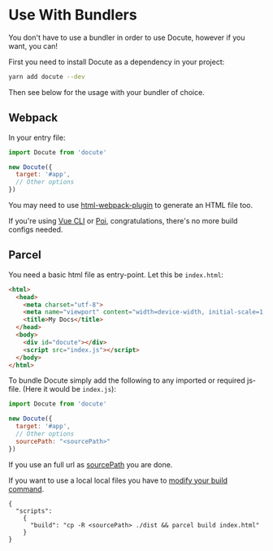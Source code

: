 # Use With Bundlers

You don't have to use a bundler in order to use Docute, however if you want, you can!

First you need to install Docute as a dependency in your project:

```bash
yarn add docute --dev
```

Then see below for the usage with your bundler of choice.

## Webpack

In your entry file:

```js
import Docute from 'docute'

new Docute({
  target: '#app',
  // Other options
})
```

You may need to use [html-webpack-plugin](https://github.com/jantimon/html-webpack-plugin) to generate an HTML file too.

If you're using [Vue CLI](https://cli.vuejs.org) or [Poi](https://poi.js.org), congratulations, there's no more build configs needed.

## Parcel
You need a basic html file as entry-point. Let this be `index.html`:

```html
<html>
  <head>
    <meta charset="utf-8">
    <meta name="viewport" content="width=device-width, initial-scale=1, shrink-to-fit=no">
    <title>My Docs</title>
  </head>
  <body>
    <div id="docute"></div>
    <script src="index.js"></script>
  </body>
</html>
```

To bundle Docute simply add the following to any imported or required js-file. (Here it would be `index.js`):

```js
import Docute from 'docute'

new Docute({
  target: '#app',
  // Other options
  sourcePath: "<sourcePath>"
})
```

If you use an full url as [sourcePath](https://docute.org/options#sourcepath) you are done.

If you want to use a local local files you have to [modify your build command](https://github.com/parcel-bundler/parcel/issues/1411#issuecomment-415483965).

```json5
{
  "scripts": 
    {
      "build": "cp -R <sourcePath> ./dist && parcel build index.html"
    }
}
```
